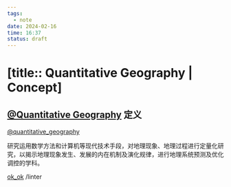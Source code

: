 ```yaml
---
tags:
  - note
date: 2024-02-16
time: 16:37
status: draft
---
```


# [title:: Quantitative Geography | Concept]

## [@Quantitative Geography](@quantitative_geography.md) 定义

[@quantitative_geography](@quantitative_geography.md)

研究运用数学方法和计算机等现代技术手段，对地理现象、地理过程进行定量化研究，以揭示地理现象发生、发展的内在机制及演化规律，进行地理系统预测及优化调控的学科。

[ok_ok](ok.md) /linter